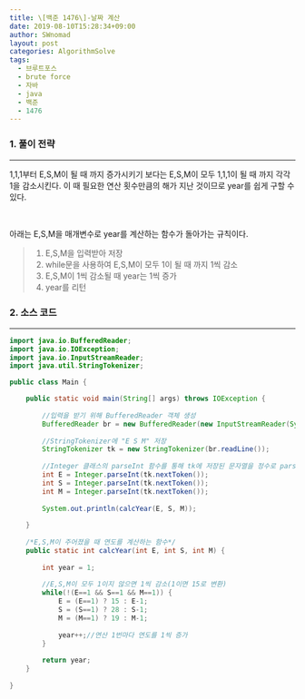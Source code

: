 ```yaml
---
title: \[백준 1476\]-날짜 계산
date: 2019-08-10T15:28:34+09:00
author: SWnomad
layout: post
categories: AlgorithmSolve
tags:
  - 브루트포스
  - brute force
  - 자바
  - java
  - 백준
  - 1476
---
```


### 1. 풀이 전략
* * *

1,1,1부터 E,S,M이 될 때 까지 증가시키기 보다는 E,S,M이 모두 1,1,1이 될 때 까지 각각 1을 감소시킨다. 이 때 필요한 연산 횟수만큼의 해가 지난 것이므로 year를 쉽게 구할 수 있다.

<br>
 
아래는 E,S,M을 매개변수로 year를 계산하는 함수가 돌아가는 규칙이다.

>1. E,S,M을 입력받아 저장
>2. while문을 사용하여 E,S,M이 모두 1이 될 때 까지 1씩 감소
>3. E,S,M이 1씩 감소될 때 year는 1씩 증가
>4. year를 리턴


### 2. 소스 코드
* * *

~~~ java
import java.io.BufferedReader;
import java.io.IOException;
import java.io.InputStreamReader;
import java.util.StringTokenizer;

public class Main {

	public static void main(String[] args) throws IOException {
		
		//입력을 받기 위해 BufferedReader 객체 생성
		BufferedReader br = new BufferedReader(new InputStreamReader(System.in));
		
		//StringTokenizer에 "E S M" 저장
		StringTokenizer tk = new StringTokenizer(br.readLine());
		
		//Integer 클래스의 parseInt 함수를 통해 tk에 저장된 문자열을 정수로 parse
		int E = Integer.parseInt(tk.nextToken());
		int S = Integer.parseInt(tk.nextToken());
		int M = Integer.parseInt(tk.nextToken());
		
		System.out.println(calcYear(E, S, M));
		
	}
	
	/*E,S,M이 주어졌을 때 연도를 계산하는 함수*/
	public static int calcYear(int E, int S, int M) {
		
		int year = 1;
		
		//E,S,M이 모두 1이지 않으면 1씩 감소(1이면 15로 변환)
		while(!(E==1 && S==1 && M==1)) {
			E = (E==1) ? 15 : E-1;
			S = (S==1) ? 28 : S-1;
			M = (M==1) ? 19 : M-1;
			
			year++;//연산 1번마다 연도를 1씩 증가
		}
		
		return year;
	}
	
}
~~~